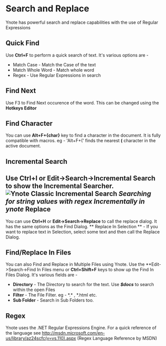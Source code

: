 Search and Replace
===
Ynote has powerful search and replace capabilities with the use of Regular Expressions

Quick Find
---
Use **Ctrl+F** to perform a quick search of text. It's various options are -

- Match Case - Match the Case of the text
- Match Whole Word - Match whole word
- Regex - Use Regular Expressions in search

Find Next
---
Use F3 to Find Next occurence of the word. This can be changed using the **Hotkeys Editor**

Find Character
---
You can use **Alt+F+{char}** key to find a character in the document. It is fully compatible with macros. eg - 'Alt+F+(' finds the nearest **(** character in the active document.

Incremental Search
---
Use **Ctrl+I** or Edit->Search->Incremental Search to show the Incremental Searcher.
![Ynote Classic Incremental Search](images/IncrementalSearcher.png "Incremental Searcher")
*Searching for string values with regex Incrementally in ynote*
Replace
---
You can use **Ctrl+H** or **Edit->Search->Replace** to call the replace dialog. It has the same options as the Find Dialog.
** Replace In Selection ** - If you want to replace text in Selection, select some text and then call the Replace Dialog.

Find/Replace In Files
---
You can also Find and Replace in Multiple Files using Ynote. Use the **Edit->Search->Find In Files menu or **Ctrl+Shift+F** keys to show up the Find In Files Dialog. It's various fields are -

- **Directory** - The Directory to search for the text. Use **_$docs_** to search within the open Files
- **Filter** - The File Filter. eg - \*.\* , *.html etc.
- **Sub Folder** - Search in Sub Folders too.

Regex
---
Ynote uses the .NET Regular Expressions Engine. For a quick reference of the language see http://msdn.microsoft.com/en-us/library/az24scfc(v=vs.110).aspx (Regex Language Reference by MSDN)